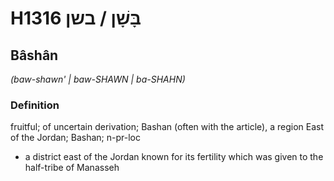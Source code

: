 # H1316 בָּשָׁן / בשן

## Bâshân

_(baw-shawn' | baw-SHAWN | ba-SHAHN)_

### Definition

fruitful; of uncertain derivation; Bashan (often with the article), a region East of the Jordan; Bashan; n-pr-loc

- a district east of the Jordan known for its fertility which was given to the half-tribe of Manasseh
